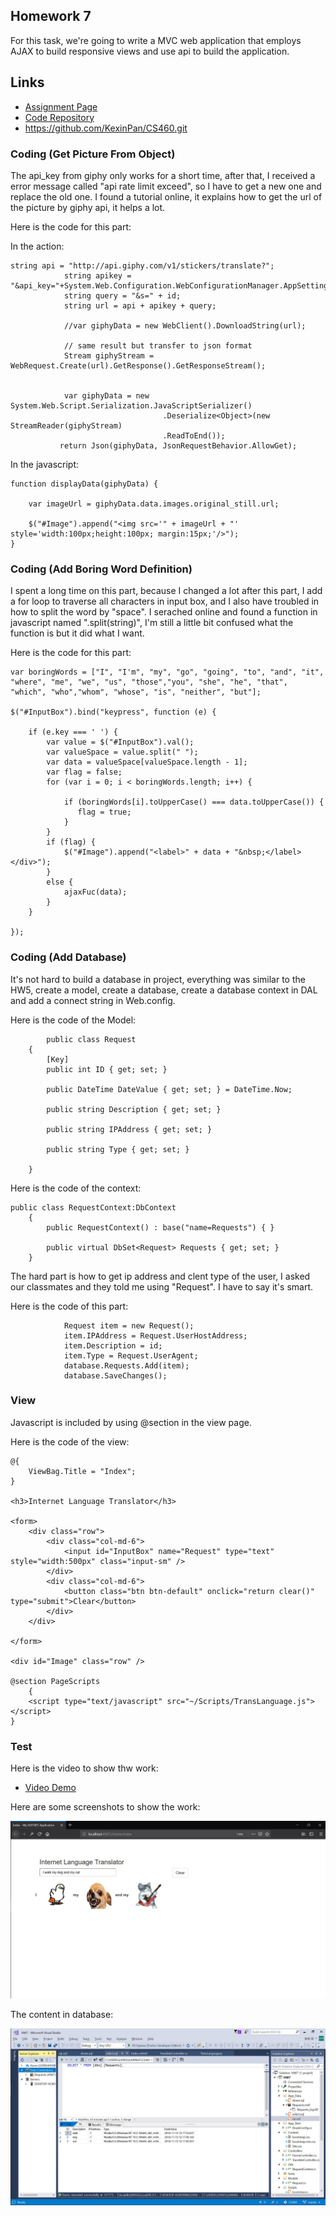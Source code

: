 ## Homework 7

For this task, we're going to write a MVC web application that employs AJAX to build responsive views and use api to build the application.

## Links

* [Assignment Page](http://www.wou.edu/~morses/classes/cs46x/assignments/HW7_1819.html)
* [Code Repository](https://github.com/KexinPan/CS460/tree/master/HW7)
* https://github.com/KexinPan/CS460.git

### Coding (Get Picture From Object)

The api_key from giphy only works for a short time, after that, I received a error message called "api rate limit exceed", so I have to get a new one and replace the old one. I found a tutorial online, it explains how to get the url of the picture by giphy api, it helps a lot.

Here is the code for this part:

In the action:
```
string api = "http://api.giphy.com/v1/stickers/translate?";
            string apikey = "&api_key="+System.Web.Configuration.WebConfigurationManager.AppSettings["CS460ApiKey"];
            string query = "&s=" + id;
            string url = api + apikey + query;

            //var giphyData = new WebClient().DownloadString(url);

            // same result but transfer to json format
            Stream giphyStream = WebRequest.Create(url).GetResponse().GetResponseStream();

            
            var giphyData = new System.Web.Script.Serialization.JavaScriptSerializer()
                                  .Deserialize<Object>(new StreamReader(giphyStream)
                                  .ReadToEnd());
           return Json(giphyData, JsonRequestBehavior.AllowGet);
```

In the javascript:

```
function displayData(giphyData) {

    var imageUrl = giphyData.data.images.original_still.url;

    $("#Image").append("<img src='" + imageUrl + "' style='width:100px;height:100px; margin:15px;'/>");
}

```

### Coding (Add Boring Word Definition)

I spent a long time on this part, because I changed a lot after this part, I add a for loop to traverse all characters in input box, and I also have troubled in how to split the word by "space". I serached online and found a function in javascript named ".split(string)", I'm still a little bit confused what the function is but it did what I want.

Here is the code for this part:

```
var boringWords = ["I", "I'm", "my", "go", "going", "to", "and", "it", "where", "me", "we", "us", "those","you", "she", "he", "that", "which", "who","whom", "whose", "is", "neither", "but"];

$("#InputBox").bind("keypress", function (e) {

    if (e.key === ' ') {
        var value = $("#InputBox").val();
        var valueSpace = value.split(" ");
        var data = valueSpace[valueSpace.length - 1];
        var flag = false;
        for (var i = 0; i < boringWords.length; i++) {

            if (boringWords[i].toUpperCase() === data.toUpperCase()) {
               flag = true;
            }
        }
        if (flag) {
            $("#Image").append("<label>" + data + "&nbsp;</label></div>");
        }
        else {
            ajaxFuc(data);
        }
    }

});
```
### Coding (Add Database)

It's not hard to build a database in project, everything was similar to the HW5, create a model, create a database, create a database context in DAL and add a connect string in Web.config.

Here is the code of the Model:
```
        public class Request
    {
        [Key]
        public int ID { get; set; }

        public DateTime DateValue { get; set; } = DateTime.Now;

        public string Description { get; set; }

        public string IPAddress { get; set; }

        public string Type { get; set; }

    }
```
Here is the code of the context:

```
public class RequestContext:DbContext
    {
        public RequestContext() : base("name=Requests") { }

        public virtual DbSet<Request> Requests { get; set; }
    }
```
The hard part is how to get ip address and clent type of the user, I asked our classmates and they told me using "Request". I have to say it's smart.

Here is the code of this part:

```
            Request item = new Request();
            item.IPAddress = Request.UserHostAddress;
            item.Description = id;
            item.Type = Request.UserAgent;
            database.Requests.Add(item);
            database.SaveChanges();
```
### View
Javascript is included by using @section in the view page.

Here is the code of the view:
```
@{
    ViewBag.Title = "Index";
}

<h3>Internet Language Translator</h3>

<form>
    <div class="row">
        <div class="col-md-6">
            <input id="InputBox" name="Request" type="text" style="width:500px" class="input-sm" />
        </div>
        <div class="col-md-6">
            <button class="btn btn-default" onclick="return clear()" type="submit">Clear</button>
        </div>
    </div>
    
</form>

<div id="Image" class="row" />

@section PageScripts
    {
    <script type="text/javascript" src="~/Scripts/TransLanguage.js"></script>
}
```

### Test

Here is the video to show thw work:

* [Video Demo](https://youtu.be/LhCy9J6p2l8)

Here are some screenshots to show the work:

![Work](work.jpg)

The content in database:

![Select](select.jpg)
